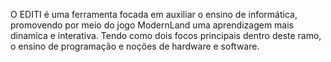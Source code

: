 O EDITI é uma ferramenta focada em auxiliar o ensino de informática, promovendo por meio do jogo ModernLand uma aprendizagem mais dinamica e interativa.
Tendo como dois focos principais dentro deste ramo, o ensino de programação e noções de hardware e software.
